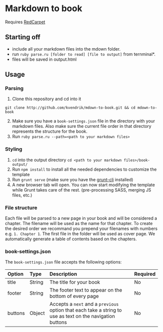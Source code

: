 Markdown to book
=================

Requires [RedCarpet](https://github.com/vmg/redcarpet)

## Starting off
 - include all your markdown files into the mdown folder.
 - run `ruby parse.ru [folder to read] [file to output]` from ternminal*.
 - files will be saved in output.html

## Usage

### Parsing
1. Clone this repository and cd into it
```
git clone http://github.com/kvendrik/mdown-to-book.git && cd mdown-to-book
```
2. Make sure you have a `book-settings.json` file in the directory with your markdown files. Also make sure the current file order in that directory represents the structure for the book.
3. Run `ruby parse.ru --path=<path to your markdown files>`

### Styling
1. `cd` into the output directory `cd <path to your markdown files>/book-output/`
2. Run `npm install` to install all the needed dependencies to customize the template
3. Run `grunt serve` (make sure you have the [grunt-cli](http://gruntjs.com/getting-started) installed)
4. A new browser tab will open. You can now start modifying the template while Grunt takes care of the rest. (pre-processing SASS, merging JS files, etc.)

### File structure
Each file will be parsed to a new page in your book and will be considered a chapter. The filename will be used as the name for that chapter. To create the desired order we recommand you prepend your filenames with numbers e.g. `1. Chapter 1`. The first file in the folder will be used as cover page. We automatically generate a table of contents based on the chapters.

### book-settings.json
The `book-settings.json` file accepts the following options:

|Option|Type|Description|Required|
|:---|:---|:---|:---|
|title|String|The title for your book|No|
|footer|String|The footer text to appear on the bottom of every page|No|
|buttons|Object|Accepts a `next` and a `previous` option that each take a string to use as text on the navigation buttons|No|
